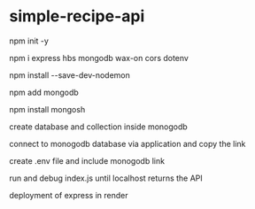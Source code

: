 # simple-recipe-api

npm init -y

npm i express hbs mongodb wax-on cors dotenv

npm install --save-dev-nodemon

npm add mongodb

npm install mongosh

create database and collection inside monogodb

connect to monogodb database via application and copy the link

create .env file and include monogodb link

run and debug index.js until localhost returns the API

deployment of express in render


